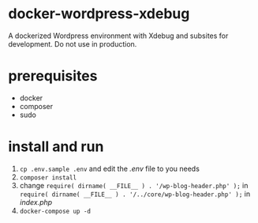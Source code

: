 # docker-wordpress-xdebug
A dockerized Wordpress environment with Xdebug and subsites for development. Do not use in production.

# prerequisites
- docker
- composer
- sudo

# install and run
1. `cp .env.sample .env` and edit the *.env* file to you needs
2. `composer install`
3. change `require( dirname( __FILE__ ) . '/wp-blog-header.php' );` in `require( dirname( __FILE__ ) . '/../core/wp-blog-header.php' );` in *index.php*
4. `docker-compose up -d`


